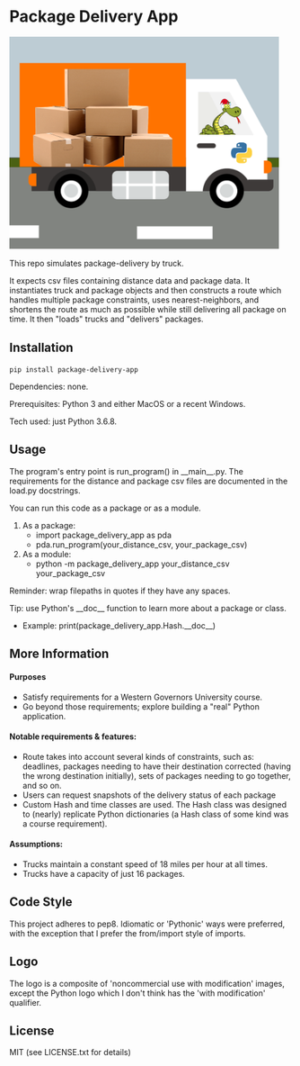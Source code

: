 # Package Delivery App
<img src="package_delivery_app/project_logo.png" alt="app logo" width="480">

This repo simulates package-delivery by truck. 

It expects csv files containing distance data and package data. It instantiates truck and package objects and then constructs a route which handles multiple package constraints, uses nearest-neighbors, and shortens the route as much as possible while still delivering all package on time. It then "loads" trucks and "delivers" packages.

## Installation
`pip install package-delivery-app`

Dependencies: none.

Prerequisites: Python 3 and either MacOS or a recent Windows.

Tech used: just Python 3.6.8.

## Usage
The program's entry point is run_program() in \_\_main\_\_.py. The requirements for the distance and package csv files are documented in the load.py docstrings.

You can run this code as a package or as a module. 
1. As a package:
   - import package_delivery_app as pda
   - pda.run_program(your_distance_csv, your_package_csv)
2. As a module: 
   - python -m package_delivery_app your_distance_csv your_package_csv

Reminder: wrap filepaths in quotes if they have any spaces.

Tip: use Python's \_\_doc\_\_ function to learn more about a package or class.
  - Example: print(package_delivery_app.Hash.\_\_doc\_\_)

## More Information
#### Purposes
 - Satisfy requirements for a Western Governors University course.
 - Go beyond those requirements; explore building a "real" Python application.

#### Notable requirements & features:
- Route takes into account several kinds of constraints, such as: deadlines, packages needing to have their destination corrected (having the wrong destination initially), sets of packages needing to go together, and so on.
- Users can request snapshots of the delivery status of each package
- Custom Hash and time classes are used. The Hash class was designed to (nearly) replicate Python dictionaries (a Hash class of some kind was a course requirement).

#### Assumptions:
- Trucks maintain a constant speed of 18 miles per hour at all times.
- Trucks have a capacity of just 16 packages.

## Code Style
This project adheres to pep8. Idiomatic or 'Pythonic' ways were preferred, with the exception that I prefer the from/import style of imports.

## Logo
The logo is a composite of 'noncommercial use with modification' images, except the Python logo which I don't think has the 'with modification' qualifier.

## License
MIT (see LICENSE.txt for details)
